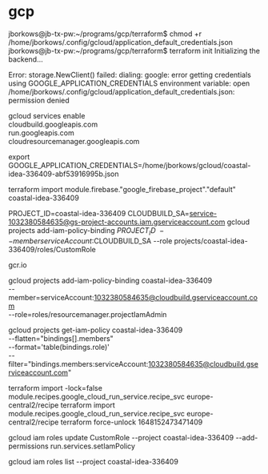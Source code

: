 # gcp

jborkows@jb-tx-pw:~/programs/gcp/terraform$ chmod +r /home/jborkows/.config/gcloud/application_default_credentials.json
jborkows@jb-tx-pw:~/programs/gcp/terraform$ terraform init
Initializing the backend...

Error: storage.NewClient() failed: dialing: google: error getting credentials using GOOGLE_APPLICATION_CREDENTIALS environment variable: open /home/jborkows/.config/gcloud/application_default_credentials.json: permission denied

gcloud services enable \
  cloudbuild.googleapis.com \
  run.googleapis.com \
  cloudresourcemanager.googleapis.com

 export GOOGLE_APPLICATION_CREDENTIALS=/home/jborkows/gcloud/coastal-idea-336409-abf53916995b.json

 terraform import module.firebase."google_firebase_project"."default" coastal-idea-336409
 
PROJECT_ID=coastal-idea-336409
CLOUDBUILD_SA=service-1032380584635@gs-project-accounts.iam.gserviceaccount.com
 gcloud projects add-iam-policy-binding $PROJECT_ID \
    --member serviceAccount:$CLOUDBUILD_SA --role projects/coastal-idea-336409/roles/CustomRole

gcr.io    

 gcloud projects add-iam-policy-binding coastal-idea-336409 \
 --member=serviceAccount:1032380584635@cloudbuild.gserviceaccount.com \
 --role=roles/resourcemanager.projectIamAdmin

 gcloud projects get-iam-policy coastal-idea-336409 \
--flatten="bindings[].members" \
--format='table(bindings.role)' \
--filter="bindings.members:serviceAccount:1032380584635@cloudbuild.gserviceaccount.com"


terraform import  -lock=false module.recipes.google_cloud_run_service.recipe_svc europe-central2/recipe
terraform import  module.recipes.google_cloud_run_service.recipe_svc europe-central2/recipe
terraform force-unlock 1648152473471409

gcloud iam roles update CustomRole --project coastal-idea-336409 --add-permissions run.services.setIamPolicy

gcloud iam roles list --project coastal-idea-336409
